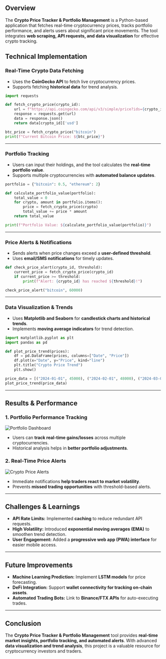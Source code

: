 ## Overview

The **Crypto Price Tracker & Portfolio Management** is a Python-based application that fetches real-time cryptocurrency prices, tracks portfolio performance, and alerts users about significant price movements. The tool integrates **web scraping, API requests, and data visualization** for effective crypto tracking.

## Technical Implementation

### Real-Time Crypto Data Fetching

- Uses the **CoinGecko API** to fetch live cryptocurrency prices.
- Supports fetching **historical data** for trend analysis.

```python
import requests

def fetch_crypto_price(crypto_id):
    url = f"https://api.coingecko.com/api/v3/simple/price?ids={crypto_id}&vs_currencies=usd"
    response = requests.get(url)
    data = response.json()
    return data[crypto_id]['usd']

btc_price = fetch_crypto_price("bitcoin")
print(f"Current Bitcoin Price: ${btc_price}")
```

---

### Portfolio Tracking

- Users can input their holdings, and the tool calculates the **real-time portfolio value**.
- Supports multiple cryptocurrencies with **automated balance updates**.

```python
portfolio = {"bitcoin": 0.5, "ethereum": 2}

def calculate_portfolio_value(portfolio):
    total_value = 0
    for crypto, amount in portfolio.items():
        price = fetch_crypto_price(crypto)
        total_value += price * amount
    return total_value

print(f"Portfolio Value: ${calculate_portfolio_value(portfolio)}")
```

---

### Price Alerts & Notifications

- Sends alerts when price changes exceed a **user-defined threshold**.
- Uses **email/SMS notifications** for timely updates.

```python
def check_price_alert(crypto_id, threshold):
    current_price = fetch_crypto_price(crypto_id)
    if current_price >= threshold:
        print(f"Alert: {crypto_id} has reached ${threshold}!")

check_price_alert("bitcoin", 60000)
```

---

### Data Visualization & Trends

- Uses **Matplotlib and Seaborn** for **candlestick charts and historical trends**.
- Implements **moving average indicators** for trend detection.

```python
import matplotlib.pyplot as plt
import pandas as pd

def plot_price_trend(prices):
    df = pd.DataFrame(prices, columns=["Date", "Price"])
    df.plot(x="Date", y="Price", kind="line")
    plt.title("Crypto Price Trend")
    plt.show()

price_data = [("2024-01-01", 45000), ("2024-02-01", 48000), ("2024-03-01", 50000)]
plot_price_trend(price_data)
```

---

## Results & Performance

### 1. Portfolio Performance Tracking

![Portfolio Dashboard](../images/crypto-portfolio.png)

- Users can **track real-time gains/losses** across multiple cryptocurrencies.
- Historical analysis helps in **better portfolio adjustments**.

### 2. Real-Time Price Alerts

![Crypto Price Alerts](../images/crypto-alerts.png)

- Immediate notifications **help traders react to market volatility**.
- Prevents **missed trading opportunities** with threshold-based alerts.

---

## Challenges & Learnings

- **API Rate Limits:** Implemented **caching** to reduce redundant API requests.
- **High Volatility:** Introduced **exponential moving averages (EMA)** to smoothen trend detection.
- **User Engagement:** Added a **progressive web app (PWA) interface** for easier mobile access.

---

## Future Improvements

- **Machine Learning Prediction:** Implement **LSTM models** for price forecasting.
- **DeFi Integration:** Support **wallet connectivity for tracking on-chain assets**.
- **Automated Trading Bots:** Link to **Binance/FTX APIs** for auto-executing trades.

---

## Conclusion

The **Crypto Price Tracker & Portfolio Management** tool provides **real-time market insights, portfolio tracking, and automated alerts**. With advanced **data visualization and trend analysis**, this project is a valuable resource for cryptocurrency investors and traders.


